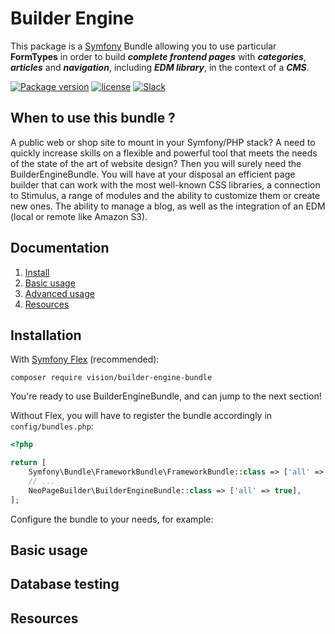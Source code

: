 # Builder Engine

This package is a [Symfony](http://symfony.com) Bundle allowing you to use particular **FormTypes** in order to build ***complete frontend pages*** with ***categories***, ***articles*** and ***navigation***, including ***EDM library***, in the context of a ***CMS***.

[![Package version](https://img.shields.io/packagist/v/vision/builder-engine-bundle.svg?style=flat-square)](https://packagist.org/packages/vision/builder-engine-bundle)
[![license](https://img.shields.io/badge/license-MIT-blue.svg?style=flat-square)](LICENSE)
[![Slack](https://img.shields.io/badge/slack-%23builder--engine--bundle-gold.svg?style=flat-square)](https://join.slack.com/t/sensiovision/shared_invite/zt-2j1r521bb-njCE7vP1vT9Ujcwfguyw4w)

## When to use this bundle ?

A public web or shop site to mount in your Symfony/PHP stack? A need to quickly increase skills on a flexible and powerful tool that meets the needs of the state of the art of website design? Then you will surely need the BuilderEngineBundle. You will have at your disposal an efficient page builder that can work with the most well-known CSS libraries, a connection to Stimulus, a range of modules and the ability to customize them or create new ones. The ability to manage a blog, as well as the integration of an EDM (local or remote like Amazon S3).

## Documentation

1. [Install](#installation)
2. [Basic usage](#basic-usage)
3. [Advanced usage](doc/advanced-usage.md)
4. [Resources](#resources)

## Installation

With [Symfony Flex](https://symfony.com/doc/current/setup/flex.html) (recommended):

```
composer require vision/builder-engine-bundle
```

You're ready to use BuilderEngineBundle, and can jump to the next section!

Without Flex, you will have to register the bundle accordingly in `config/bundles.php`:

```php
<?php

return [
    Symfony\Bundle\FrameworkBundle\FrameworkBundle::class => ['all' => true],
    // ...
    NeoPageBuilder\BuilderEngineBundle::class => ['all' => true],
];
```

Configure the bundle to your needs, for example:

## Basic usage

## Database testing

## Resources

